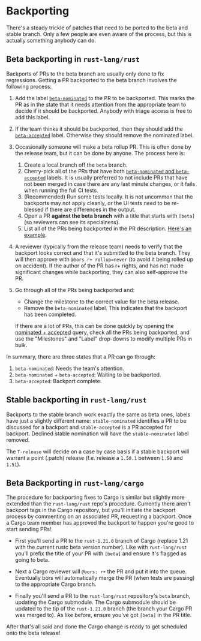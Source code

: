 # Backporting

There's a steady trickle of patches that need to be ported to the beta and stable branch.
Only a few people are even aware of the process, but this is actually something anybody can do.

## Beta backporting in `rust-lang/rust`

Backports of PRs to the beta branch are usually only done to fix regressions.
Getting a PR backported to the beta branch involves the following process:

1. Add the label [`beta-nominated`](https://github.com/rust-lang/rust/pulls?q=is%3Apr+label%3Abeta-nominated+-label%3Abeta-accepted) to the PR to be backported.
   This marks the PR as in the state that it needs attention from the appropriate team to decide if it should be backported.
   Anybody with triage access is free to add this label.

2. If the team thinks it should be backported, then they should add the [`beta-accepted`](https://github.com/rust-lang/rust/pulls?q=is%3Apr+label%3Abeta-accepted) label.
   Otherwise they should remove the nominated label.

3. Occasionally someone will make a beta rollup PR.
   This is often done by the release team, but it can be done by anyone.
   The process here is:

   1. Create a local branch off the `beta` branch.
   2. Cherry-pick all of the PRs that have both [`beta-nominated` and `beta-accepted`][nominated-plus-accepted] labels.
      It is usually preferred to not include PRs that have not been merged in case there are any last minute changes, or it fails when running the full CI tests.
   3. (Recommended) Run some tests locally.
      It is not uncommon that the backports may not apply cleanly, or the UI tests need to be re-blessed if there are differences in the output.
   4. Open a PR **against the beta branch** with a title that starts with `[beta]` (so reviewers can see its specialness).
   5. List all of the PRs being backported in the PR description.
      [Here's an example](https://github.com/rust-lang/rust/pull/64097).

4. A reviewer (typically from the release team) needs to verify that the backport looks correct and that it's submitted to the beta branch.
   They will then approve with `@bors r+ rollup=never` (to avoid it being rolled up on accident).
   If the author of the PR has r+ rights, and has not made significant changes while backporting, they can also self-approve the PR.

5. Go through all of the PRs being backported and:

   * Change the milestone to the correct value for the beta release.
   * Remove the `beta-nominated` label.
     This indicates that the backport has been completed.

   If there are a lot of PRs, this can be done quickly by opening the [nominated + accepted][nominated-plus-accepted] query, check all the PRs being backported, and use the "Milestones" and "Label" drop-downs to modify multiple PRs in bulk.

In summary, there are three states that a PR can go through:
1. `beta-nominated`: Needs the team's attention.
2. `beta-nominated` + `beta-accepted`: Waiting to be backported.
3. `beta-accepted`: Backport complete.

[nominated-plus-accepted]: https://github.com/rust-lang/rust/pulls?q=is%3Apr+is%3Aclosed+label%3Abeta-accepted+label%3Abeta-nominated

## Stable backporting in `rust-lang/rust`

Backports to the stable branch work exactly the same as beta ones, labels have
just a slightly different name: `stable-nominated` identifies a PR to be
discussed for a backport and `stable-accepted` is a PR accepted for
backport. Declined stable nomination will have the `stable-nominated` label
removed.

The `T-release` will decide on a case by case basis if a stable backport will
warrant a point (.patch) release (f.e. release a `1.50.1` between `1.50` and `1.51`).

## Beta Backporting in `rust-lang/cargo`

The procedure for backporting fixes to Cargo is similar but slightly more
extended than the `rust-lang/rust` repo's procedure. Currently there aren't
backport tags in the Cargo repository, but you'll initiate the backport process
by commenting on an associated PR, requesting a backport. Once a Cargo team
member has approved the backport to happen you're good to start sending PRs!

- First you'll send a PR to the `rust-1.21.0` branch of Cargo (replace 1.21 with
  the current rustc beta version number). Like with `rust-lang/rust` you'll
  prefix the title of your PR with `[beta]` and ensure it's flagged as going to
  beta.

- Next a Cargo reviewer will `@bors: r+` the PR and put it into the queue.
  Eventually bors will automatically merge the PR (when tests are passing) to
  the appropriate Cargo branch.

- Finally you'll send a PR to the `rust-lang/rust` repository's `beta` branch,
  updating the Cargo submodule. The Cargo submodule should be updated to the tip
  of the `rust-1.21.0` branch (the branch your Cargo PR was merged to). As like
  before, ensure you've got `[beta]` in the PR title.

After that's all said and done the Cargo change is ready to get scheduled onto
the beta release!
